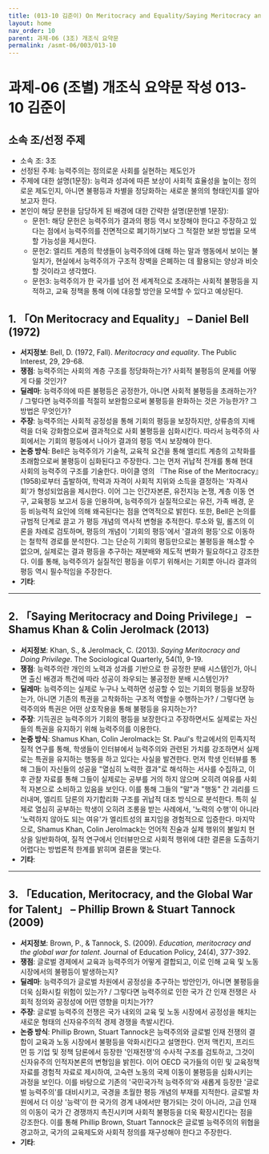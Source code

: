 ```yaml
---
title: (013-10 김준이) On Meritocracy and Equality/Saying Meritocracy and Doing/Global War for Talent
layout: home
nav_order: 10
parent: 과제-06 (3조) 개조식 요약문
permalink: /asmt-06/003/013-10
---
```


# 과제-06 (조별) 개조식 요약문 작성 013-10 김준이

## 소속 조/선정 주제

- 소속 조: 3조
- 선정된 주제: 능력주의는 정의로운 사회를 실현하는 제도인가
- 주제에 대한 설명(1문장): 능력과 성과에 따른 보상이 사회적 효율성을 높이는 정의로운 제도인지, 아니면 불평등과 차별을 정당화하는 새로운 불의의 형태인지를 알아보고자 한다.
- 본인이 해당 문헌을 담당하게 된 배경에 대한 간략한 설명(문헌별 1문장):  
  - 문헌1: 해당 문헌은 능력주의가 결과의 평등 역시 보장해야 한다고 주장하고 있다는 점에서 능력주의를 전면적으로 폐기하기보다 그 적절한 보완 방법을 모색할 가능성을 제시한다.
  - 문헌2: 엘리트 계층의 학생들이 능력주의에 대해 하는 말과 행동에서 보이는 불일치가, 현실에서 능력주의가 구조적 장벽을 은폐하는 데 활용되는 양상과 비슷할 것이라고 생각했다.
  - 문헌3: 능력주의가 한 국가를 넘어 전 세계적으로 초래하는 사회적 불평등을 지적하고, 교육 정책을 통해 이에 대응할 방안을 모색할 수 있다고 예상된다.

## 1. 「On Meritocracy and Equality」 – Daniel Bell (1972)

- **서지정보**: Bell, D. (1972, Fall). *Meritocracy and equality*. The Public Interest, 29, 29-68.
- **쟁점**: 능력주의는 사회의 계층 구조를 정당화하는가? 사회적 불평등의 문제를 어떻게 다룰 것인가?   
- **딜레마**: 능력주의에 따른 불평등은 공정한가, 아니면 사회적 불평등을 초래하는가? / 그렇다면 능력주의를 적절히 보완함으로써 불평등을 완화하는 것은 가능한가? 그 방법은 무엇인가? 
- **주장**: 능력주의는 사회적 공정성을 통해 기회의 평등을 보장하지만, 상류층의 지배력을 더욱 강화함으로써 결과적으로 사회 불평등을 심화시킨다. 따라서 능력주의 사회에서는 기회의 평등에서 나아가 결과의 평등 역시 보장해야 한다. 
- **논증 방식**: Bell은 능력주의가 기술적, 교육적 요건을 통해 엘리트 계층의 고착화를 초래함으로써 불평등이 심화된다고 주장한다. 그는 먼저 귀납적 전개를 통해 현대 사회의 능력주의 구조를 기술한다. 마이클 영의 『The Rise of the Meritocracy』(1958)로부터 출발하여, 학력과 자격이 사회적 지위와 소득을 결정하는 '자격사회'가 형성되었음을 제시한다. 이어 그는 인간자본론, 유전지능 논쟁, 계층 이동 연구, 교육평등 보고서 등을 인용하며, 능력주의가 실질적으로는 유전, 가족 배경, 운 등 비능력적 요인에 의해 왜곡된다는 점을 연역적으로 밝힌다. 또한, Bell은 논의를 규범적 단계로 끌고 가 평등 개념의 역사적 변형을 추적한다. 루소와 밀, 롤즈의 이론을 차례로 검토하며, 평등의 개념이 '기회의 평등'에서 '결과의 평등'으로 이동하는 철학적 경로를 분석한다. 그는 단순히 기회의 평등만으로는 불평등을 해소할 수 없으며, 실제로는 결과 평등을 추구하는 재분배와 제도적 변화가 필요하다고 강조한다. 이를 통해, 능력주의가 실질적인 평등을 이루기 위해서는 기회뿐 아니라 결과의 평등 역시 필수적임을 주장한다.
- **기타**: 

---

## 2. 「Saying Meritocracy and Doing Privilege」 – Shamus Khan & Colin Jerolmack (2013)

- **서지정보**:  Khan, S., & Jerolmack, C. (2013). *Saying Meritocracy and Doing Privilege*. The Sociological Quarterly, 54(1), 9-19.
- **쟁점**: 능력주의란 개인의 노력과 성과를 기반으로 한 공정한 분배 시스템인가, 아니면 출신 배경과 특건에 따라 성공이 좌우되는 불공정한 분배 시스템인가?   
- **딜레마**: 능력주의는 실제로 누구나 노력하면 성공할 수 있는 기회의 평등을 보장하는가, 아니면 기존의 특권을 고착화하는 구조적 역할을 수행하는가? / 그렇다면 능력주의와 특권은 어떤 상호작용을 통해 불평등을 유지하는가?
- **주장**: 기득권은 능력주의가 기회의 평등을 보장한다고 주장하면서도 실제로는 자신들의 특권을 유지하기 위해 능력주의를 이용한다.   
- **논증 방식**: Shamus Khan, Colin Jerolmack는 St. Paul's 학교에서의 민족지적 질적 연구를 통해, 학생들이 인터뷰에서 능력주의와 관련된 가치를 강조하면서 실제로는 특권을 유지하는 행동을 하고 있다는 사실을 발견한다. 먼저 학생 인터뷰를 통해 그들이 자신들의 성공을 "열심히 노력한 결과"로 해석하는 서사를 수집하고, 이후 관찰 자료를 통해 그들이 실제로는 공부를 거의 하지 않으며 오히려 여유를 사회적 자본으로 소비하고 있음을 보인다. 이를 통해 그들의 "말"과 "행동" 간 괴리를 드러내며, 엘리트 담론의 자기합리화 구조를 귀납적 대조 방식으로 분석한다. 특히 실제로 열심히 공부하는 학생이 오히려 조롱을 받는 사례에서, '노력의 수행'이 아니라 '노력하지 않아도 되는 여유'가 엘리트성의 표지임을 경험적으로 입증한다. 마지막으로, Shamus Khan, Colin Jerolmack는 언어적 진술과 실제 행위의 불일치 현상을 일반화하여, 질적 연구에서 인터뷰만으로 사회적 행위에 대한 결론을 도출하기 어렵다는 방법론적 한계를 밝히며 결론을 맺는다. 
- **기타**: 

---

## 3. 「Education, Meritocracy, and the Global War for Talent」 – Phillip Brown & Stuart Tannock (2009)

- **서지정보**:  Brown, P., & Tannock, S. (2009). *Education, meritocracy and the global war for talent*. Journal of Education Policy, 24(4), 377-392.
- **쟁점**: 글로벌 경제에서 교육과 능력주의가 어떻게 결합되고, 이로 인해 교육 및 노동 시장에서의 불평등이 발생하는지?   
- **딜레마**: 능력주의가 글로벌 차원에서 공정성을 추구하는 방안인가, 아니면 불평등을 더욱 심화시킬 위험이 있는가? / 그렇다면 능력주의로 인한 국가 간 인재 전쟁은 사회적 정의와 공정성에 어떤 영향을 미치는가??
- **주장**: 글로벌 능력주의 전쟁은 국가 내외의 교육 및 노동 시장에서 공정성을 해치는 새로운 형태의 신자유주의적 경제 경쟁을 촉발시킨다.
- **논증 방식**: Phillip Brown, Stuart Tannock은 능력주의와 글로벌 인재 전쟁의 결합이 교육과 노동 시장에서 불평등을 악화시킨다고 설명한다. 먼저 맥킨지, 프리드먼 등 기업 및 정책 담론에서 등장한 '인재전쟁'의 수사적 구조를 검토하고, 그것이 신자유주의 인적자본론의 변형임을 밝힌다. 이어 OECD 국가들의 이민 및 교육정책 자료를 경험적 자료로 제시하여, 고숙련 노동의 국제 이동이 불평등을 심화시키는 과정을 보인다. 이를 바탕으로 기존의 '국민국가적 능력주의'와 새롭게 등장한 '글로벌 능력주의'를 대비시키고, 국경을 초월한 평등 개념의 부재를 지적한다. 글로벌 차원에서 더 이상 '능력'이 한 국가의 경계 내에서만 평가되는 것이 아니라, 고급 인재의 이동이 국가 간 경쟁까지 촉진시키며 사회적 불평등을 더욱 확장시킨다는 점을 강조한다. 이를 통해 Phillip Brown, Stuart Tannock은 글로벌 능력주의의 위협을 경고하고, 국가의 교육제도와 사회적 정의를 재구성해야 한다고 주장한다.  
- **기타**: 